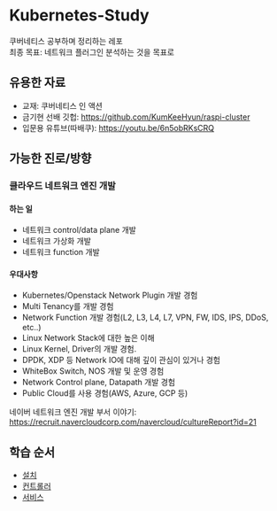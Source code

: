 # Kubernetes-Study
쿠버네티스 공부하며 정리하는 레포   
최종 목표: 네트워크 플러그인 분석하는 것을 목표로   
## 유용한 자료
- 교재: 쿠버네티스 인 액션
- 금기현 선배 깃헙: https://github.com/KumKeeHyun/raspi-cluster
- 입문용 유튜브(따배쿠): https://youtu.be/6n5obRKsCRQ
## 가능한 진로/방향
### 클라우드 네트워크 엔진 개발
#### 하는 일
- 네트워크 control/data plane 개발
- 네트워크 가상화 개발
- 네트워크 function 개발
#### 우대사항
- Kubernetes/Openstack Network Plugin 개발 경험
- Multi Tenancy를 개발 경험
- Network Function 개발 경험(L2, L3, L4, L7, VPN, FW, IDS, IPS, DDoS, etc..)
- Linux Network Stack에 대한 높은 이해
- Linux Kernel, Driver의 개발 경험.
- DPDK, XDP 등 Network IO에 대해 깊이 관심이 있거나 경험
- WhiteBox Switch, NOS 개발 및 운영 경험
- Network Control plane, Datapath 개발 경험
- Public Cloud를 사용 경험(AWS, Azure, GCP 등)

네이버 네트워크 엔진 개발 부서 이야기: https://recruit.navercloudcorp.com/navercloud/cultureReport?id=21
## 학습 순서
- [설치](https://github.com/gjlee0802/Kubernetes-Study/blob/main/%EC%84%A4%EC%B9%98.md)
- [컨트롤러](https://github.com/gjlee0802/Kubernetes-Study/blob/main/%EC%BB%A8%ED%8A%B8%EB%A1%A4%EB%9F%AC_%EA%B4%80%EB%A6%AC%EB%90%98%EB%8A%94%ED%8C%8C%EB%93%9C%EB%B0%B0%ED%8F%AC.md)
- [서비스](https://github.com/gjlee0802/Kubernetes-Study/blob/main/%EC%84%9C%EB%B9%84%EC%8A%A4_%ED%81%B4%EB%9D%BC%EC%9D%B4%EC%96%B8%ED%8A%B8%ED%8C%8C%EB%93%9C%ED%86%B5%EC%8B%A0.md)

